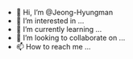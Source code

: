 - 👋 Hi, I’m @Jeong-Hyungman
- 👀 I’m interested in ...
- 🌱 I’m currently learning ...
- 💞️ I’m looking to collaborate on ...
- 📫 How to reach me ...

<!---
Jeong-Hyungman/Jeong-Hyungman is a ✨ special ✨ repository because its `README.md` (this file) appears on your GitHub profile.
You can click the Preview link to take a look at your changes.
--->
